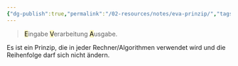 ```yaml
---
{"dg-publish":true,"permalink":"/02-resources/notes/eva-prinzip/","tags":["GFN/LF02","ausbildung/gfn/ap1"],"noteIcon":"","updated":"2025-09-27T01:32:43.000+02:00"}
---
```


> <mark style="background: #FFF3A3A6;">E</mark>ingabe <mark style="background: #FFF3A3A6;">V</mark>erarbeitung <mark style="background: #FFF3A3A6;">A</mark>usgabe.

Es ist ein Prinzip, die in jeder Rechner/Algorithmen verwendet wird und die Reihenfolge darf sich nicht ändern.
